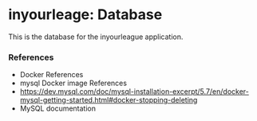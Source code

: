# inyourleage: Database

This is the database for the inyourleague application.

### References
- Docker References
- mysql Docker image References
- https://dev.mysql.com/doc/mysql-installation-excerpt/5.7/en/docker-mysql-getting-started.html#docker-stopping-deleting
-  MySQL documentation